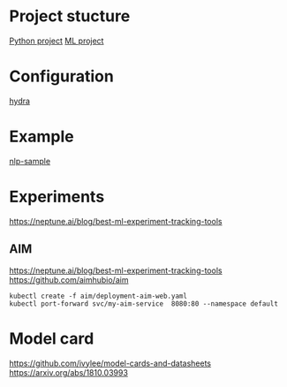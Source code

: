 # Project stucture 

[Python project](https://github.com/navdeep-G/samplemod.git)
[ML project](https://github.com/ashleve/lightning-hydra-template.git)

# Configuration 

[hydra](https://hydra.cc/docs/intro/)


# Example 


[nlp-sample](./nlp-sample)


# Experiments

https://neptune.ai/blog/best-ml-experiment-tracking-tools

## AIM 

https://neptune.ai/blog/best-ml-experiment-tracking-tools
https://github.com/aimhubio/aim


```
kubectl create -f aim/deployment-aim-web.yaml
kubectl port-forward svc/my-aim-service  8080:80 --namespace default
```


# Model card

https://github.com/ivylee/model-cards-and-datasheets
https://arxiv.org/abs/1810.03993

